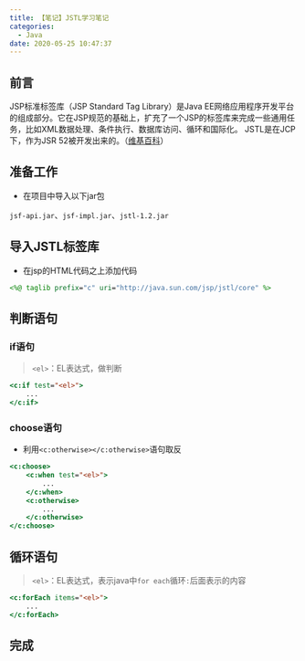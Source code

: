 ```yaml
---
title: 【笔记】JSTL学习笔记
categories:
  - Java
date: 2020-05-25 10:47:37
---
```


## 前言

JSP标准标签库（JSP Standard Tag Library）是Java EE网络应用程序开发平台的组成部分。它在JSP规范的基础上，扩充了一个JSP的标签库来完成一些通用任务，比如XML数据处理、条件执行、数据库访问、循环和国际化。
JSTL是在JCP下，作为JSR 52被开发出来的。（[维基百科](https://zh.wikipedia.org/wiki/JSTL)）

<!-- more -->

## 准备工作

- 在项目中导入以下jar包

`jsf-api.jar`、`jsf-impl.jar`、`jstl-1.2.jar`

## 导入JSTL标签库

- 在jsp的HTML代码之上添加代码

``` jsp
<%@ taglib prefix="c" uri="http://java.sun.com/jsp/jstl/core" %>
```

## 判断语句

### if语句

> `<el>`：EL表达式，做判断

``` jsp
<c:if test="<el>">
    ...
</c:if>
```

### choose语句

- 利用`<c:otherwise></c:otherwise>`语句取反

``` jsp
<c:choose>
    <c:when test="<el>">
        ...
    </c:when>
    <c:otherwise>
        ...
    </c:otherwise>
</c:choose>
```

## 循环语句

> `<el>`：EL表达式，表示java中`for each`循环`:`后面表示的内容

``` jsp
<c:forEach items="<el>">
    ...
</c:forEach>
```

## 完成

